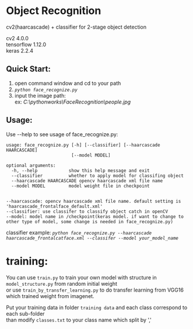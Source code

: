 # Object Recognition  
cv2(haarcascade) + classifier for 2-stage object detection
 
cv2 4.0.0  
tensorflow 1.12.0  
keras 2.2.4  

## Quick Start:  
1. open command window and cd to your path  
2. *`python face_recognize.py`*  
3. input the image path:  
    ex: *C:\pythonworks\FaceRecognition\people.jpg*

## Usage:  
Use --help to see usage of face_recognize.py:  
```
usage: face_recognize.py [-h] [--classifier] [--haarcascade HAARCASCADE]  
                         [--model MODEL]     
                           
optional arguments:  
  -h, --help            show this help message and exit  
  --classifier          whether to apply model for classifing object  
  --haarcascade HAARCASCADE opencv haarcascade xml file name  
  --model MODEL         model weight file in checkpoint  


--haarcascade: opencv haarcascade xml file name. default setting is 'haarcascade_frontalface_default.xml'  
--classifier: use classifer to classify object catch in openCV  
--model: model name in /checkpoint(keras model. if want to change to other type of model, some change is needed in face_recognize.py)  
```  

classifier example: *`python face_recognize.py --haarcascade haarcascade_frontalcatface.xml --classifer --model your_model_name`*   


# training:
You can use `train.py` to train your own model with structure in `model_structure.py` from random initial weight  
or use `train_by_transfer_learning.py` to do transfer learning from VGG16 which trained weight from imagenet.  
  
Put your training data in folder `training data` and each class correspond to each sub-folder  
than modify `classes.txt` to your class name which split by ','



